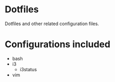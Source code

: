 # Dotfiles

Dotfiles and other related configuration files.

# Configurations included
* bash
* i3
  * i3status
* vim

